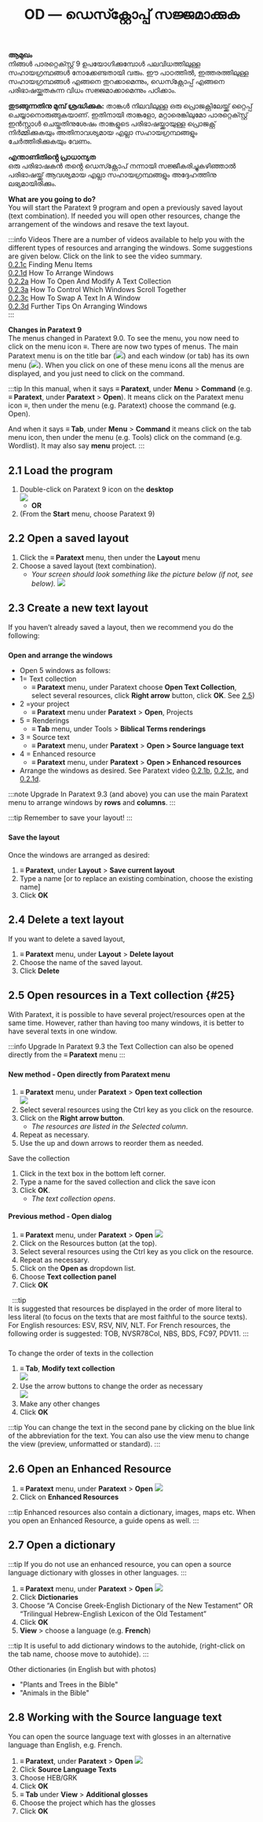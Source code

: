 ﻿---
title: 2. OD — ഡെസ്ക്റ്റോപ്പ് സജ്ജമാക്കുക
---

**ആമുഖം**  
നിങ്ങൾ പാരറ്റെക്സ്റ്റ് 9 ഉപയോഗിക്കുമ്പോൾ പലവിധത്തിലുള്ള സഹായഗ്രന്ഥങ്ങൾ നോക്കേണ്ടതായി വരും. ഈ പാഠത്തിൽ, ഇത്തരത്തിലുള്ള സഹായഗ്രന്ഥങ്ങൾ എങ്ങനെ തുറക്കാമെന്നും, ഡെസ്ക്റ്റോപ്പ് എങ്ങനെ പരിഭാഷയ്ക്കുതകുന്ന വിധം സജ്ജമാക്കാമെന്നും പഠിക്കാം.

**തുടങ്ങുന്നതിനു മുമ്പ് ശ്രദ്ധിക്കുക:** താങ്കൾ നിലവിലുള്ള ഒരു പ്രൊജക്റ്റിലേയ്ക്ക് റ്റൈപ്പ് ചെയ്യാനൊരുങ്ങുകയാണ്. ഇതിനായി താങ്കളോ, മറ്റാരെങ്കിലുമോ പാരറ്റെക്സ്റ്റ് ഇൻസ്റ്റാൾ ചെയ്തതിനുശേഷം താങ്കളുടെ പരിഭാഷയ്ക്കായുള്ള പ്രൊജക്റ്റ് നിർമ്മിക്കുകയും അതിനാവശ്യമായ എല്ലാ സഹായഗ്രന്ഥങ്ങളും ചേർത്തിരിക്കുകയും വേണം.

**എന്താണിതിൻ്റെ പ്രാധാന്യത**  
ഒരു പരിഭാഷകൻ തൻ്റെ ഡെസ്ക്റ്റോപ് നന്നായി സജ്ജീകരിച്ചുകഴിഞ്ഞാൽ പരിഭാഷയ്ക്ക് ആവശ്യമായ എല്ലാ സഹായഗ്രന്ഥങ്ങളും അദ്ദേഹത്തിനു ലഭ്യമായിരിക്കും.

**What are you going to do?**  
You will start the Paratext 9 program and open a previously saved layout (text combination). If needed you will open other resources, change the arrangement of the windows and resave the text layout.

:::info Videos
There are a number of videos available to help you with the different types of resources and arranging the windows. Some suggestions are given below. Click on the link to see the video summary.  
[0.2.1c](../../Video-summaries/01-Introduction/0.2.Navigation/0.2.1c.md) Finding Menu Items  
[0.2.1d](../../Video-summaries/01-Introduction/0.2.Navigation/0.2.1d.md) How To Arrange Windows  
[0.2.2a](../../Video-summaries/01-Introduction/0.2.Navigation/0.2.2a.md) How To Open And Modify A Text Collection  
[0.2.3a](../../Video-summaries/01-Introduction/0.2.Navigation/0.2.3a.md) How To Control Which Windows Scroll Together  
[0.2.3c](../../Video-summaries/01-Introduction/0.2.Navigation/0.2.3c.md) How To Swap A Text In A Window  
[0.2.3d](../../Video-summaries/01-Introduction/0.2.Navigation/0.2.3d.md) Further Tips On Arranging Windows  
:::

**Changes in Paratext 9**  
The menus changed in Paratext 9.0. To see the menu, you now need to click on the menu icon ≡. There are now two types of menus. The main Paratext menu is on the title bar (![](../media/a7c437f2736cb28b0dff7abd780f5f94.png)) and each window (or tab) has its own menu (![](../media/65ab77824a1e025fac1bf88feb6ba66f.png)). When you click on one of these menu icons all the menus are displayed, and you just need to click on the command.

:::tip
In this manual, when it says **≡ Paratext**, under **Menu** \> **Command** (e.g. **≡ Paratext**, under **Paratext** \> **Open**). It means click on the Paratext menu icon ≡, then under the menu (e.g. Paratext) choose the command (e.g. Open).

And when it says **≡ Tab**, under **Menu** \> **Command** it means click on the tab menu icon, then under the menu (e.g. Tools) click on the command (e.g. Wordlist). It may also say **menu** project.
:::


## 2.1 Load the program

1. Double-click on Paratext 9 icon on the **desktop**  
   ![](../media/b2697bb533e7765029252c8d51301dc9.png)
   - **OR**
2. (From the **Start** menu, choose Paratext 9)

## 2.2 Open a saved layout

1. Click the **≡ Paratext** menu, then under the **Layout** menu
2. Choose a saved layout (text combination).
   - *Your screen should look something like the picture below (if not, see below).* ![](../media/04940ad26e529e9718ce606e1fbda153.png)

## 2.3 Create a new text layout

If you haven’t already saved a layout, then we recommend you do the following:

#####

**Open and arrange the windows**

- Open 5 windows as follows:
- 1= Text collection
  - **≡ Paratext** menu, under Paratext choose **Open Text Collection**, select several resources, click **Right arrow** button, click **OK**. See [2.5](/Training-Manual/02-Stage-1/2.OD.md#25))
- 2 =your project
  - **≡ Paratext** menu under **Paratext** \> **Open**, Projects
- 5 = Renderings
  - **≡ Tab** menu, under Tools \> **Biblical Terms renderings**
- 3 = Source text
  - **≡ Paratext** menu, under **Paratext** \> **Open \> Source language text**
- 4 = Enhanced resource
  - **≡ Paratext** menu, under **Paratext** \> **Open \> Enhanced resources**
- Arrange the windows as desired. See Paratext video [0.2.1b](../../Video-summaries/01-Introduction/0.2.Navigation/0.2.1b.md), [0.2.1c](../../Video-summaries/01-Introduction/0.2.Navigation/0.2.1c.md), and [0.2.1d](../../Video-summaries/01-Introduction/0.2.Navigation/0.2.1d.md).

:::note Upgrade
In Paratext 9.3 (and above) you can use the main Paratext menu to arrange windows by **rows** and **columns**.
:::

:::tip
Remember to save your layout!
:::

#####

#### Save the layout

Once the windows are arranged as desired:

1. **≡ Paratext**, under **Layout** \> **Save current layout**
2. Type a name [or to replace an existing combination, choose the existing name]
3. Click **OK**

## 2.4 Delete a text layout

If you want to delete a saved layout,

1. **≡ Paratext** menu, under **Layout** \> **Delete layout**
2. Choose the name of the saved layout.
3. Click **Delete**

## 2.5 Open resources in a Text collection {#25}

With Paratext, it is possible to have several project/resources open at the same time. However, rather than having too many windows, it is better to have several texts in one window.

:::info Upgrade
In Paratext 9.3 the Text Collection can also be opened directly from the **≡ Paratext** menu
:::
#####

#### New method - Open directly from Paratext menu

1. **≡ Paratext** menu, under **Paratext** \> **Open text collection**  
   ![](../media/OpenTextCol.png)
2. Select several resources using the Ctrl key as you click on the resource.
3. Click on the **Right arrow button**.
   - *The resources are listed in the Selected column*.
4. Repeat as necessary.
5. Use the up and down arrows to reorder them as needed.

Save the collection

1. Click in the text box in the bottom left corner.
2. Type a name for the saved collection and click the save icon
3. Click **OK**.
   - *The text collection opens*.


#### Previous method - Open dialog

1. **≡ Paratext** menu, under **Paratext** \> **Open** ![](../media/OpenText.en.png)
2. Click on the Resources button (at the top).
3. Select several resources using the Ctrl key as you click on the resource.
4. Repeat as necessary.
5. Click on the **Open as** dropdown list.
6. Choose **Text collection panel**
7. Click **OK**

  :::tip  
It is suggested that resources be displayed in the order of more literal to less literal (to focus on the texts that are most faithful to the source texts). For English resources: ESV, RSV, NIV, NLT. For French resources, the following order is suggested: TOB, NVSR78Col, NBS, BDS, FC97, PDV11.
:::

#####

To change the order of texts in the collection

1. **≡ Tab**, **Modify text collection**  
   ![](../media/a356ed446662b836196dfcc07a8847b1.png)
2. Use the arrow buttons to change the order as necessary  
   ![](../media/52dd938c6ab8c8d2d540e062c9848466.png)
3. Make any other changes
4. Click **OK**

:::tip
You can change the text in the second pane by clicking on the blue link of the abbreviation for the text. You can also use the view menu to change the view (preview, unformatted or standard).
:::

#####

## 2.6 Open an Enhanced Resource

1. **≡ Paratext** menu, under **Paratext** \> **Open** ![](../media/952eee9519e0b51a2f4c65c541b00845.png)
2. Click on **Enhanced Resources**

:::tip
Enhanced resources also contain a dictionary, images, maps etc. When you open an Enhanced Resource, a guide opens as well.
:::

## 2.7 Open a dictionary

:::tip
If you do not use an enhanced resource, you can open a source language dictionary with glosses in other languages.
:::

1. **≡ Paratext** menu, under **Paratext** \> **Open** ![](../media/24e00b1d05ecbd259476304fbe830e92.png)
2. Click **Dictionaries**
3. Choose “A Concise Greek-English Dictionary of the New Testament” OR “Trilingual Hebrew-English Lexicon of the Old Testament”
4. Click **OK**
5. **View** \> choose a language (e.g. **French**)

:::tip
It is useful to add dictionary windows to the autohide, (right-click on the tab name, choose move to autohide).
:::

Other dictionaries (in English but with photos)

- "Plants and Trees in the Bible"
- "Animals in the Bible"

## 2.8 Working with the Source language text

You can open the source language text with glosses in an alternative language than English, e.g. French.

1. **≡ Paratext**, under **Paratext** \> **Open** ![](../media/fc13d7ce221e68b16bd8260ae130c598.png)
2. Click **Source Language Texts**
3. Choose HEB/GRK
4. Click **OK**
5. **≡ Tab** under **View** \> **Additional glosses**
6. Choose the project which has the glosses
7. Click **OK**
